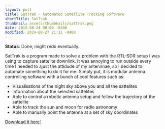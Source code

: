 ```yaml
---
layout: post
title: SatTrak - Automated Satellite Tracking Software
shortTitle: SatTrak
thumbnail: assets/thumbnails/sattrak.png
date: 2015-08-24 00:00 -0400
modified: 2024-08-27 21:12 -0400
---
```


<!---
TODO: Add pictures and videos of SatTrak.
-->

**Status**: Done, might redo eventually.

SatTrak is a program made to solve a problem with the RTL-SDR setup I was using to capture sattelite downlink. It was annoying to run outside every time I needed to ajust the attidude of my antennnae, so I decided to automate something to do it for me. Simply put, it is modular antenna controlling software with a bunch of cool features such as: 

- Visualisations of the night sky above you and all the sattelites
- Information about the selected sattelites
- Able to control a robotic antenna setup and follow the trajectory of the sattelite
- Able to track the sun and moon for radio astronomy
- Able to manually point the antenna at a set of sky coordinates

[Download it here!](https://github.com/AideTechBot/SatTrak)
